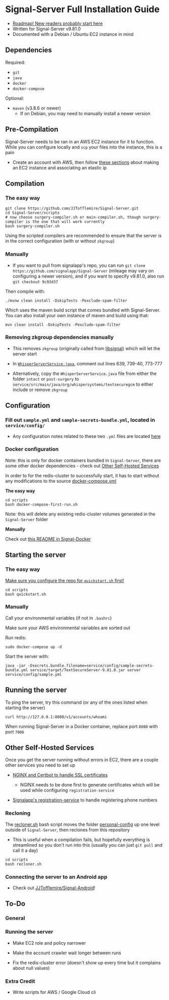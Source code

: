 # Signal-Server Full Installation Guide

- [Roadmap! New readers probably start here](https://github.com/JJTofflemire/Signal-Docker)
- Written for Signal-Server v9.81.0
- Documented with a Debian / Ubuntu EC2 instance in mind

## Dependencies

Required:
- `git`
- `java`
- `docker`
- `docker-compose`

Optional:
- `maven` (v3.8.6 or newer)
  - If on Debian, you may need to manually install a newer version

## Pre-Compilation

Signal-Server needs to be ran in an AWS EC2 instance for it to function. While you can configure locally and `scp` your files into the instance, this is a pain

- Create an account with AWS, then follow [these sections](docs/signal-server-configuration.md#aws-ec2) about making an EC2 instance and associating an elastic ip

## Compilation

### The easy way

```
git clone https://github.com/JJTofflemire/Signal-Server.git
cd Signal-Server/scripts
# now choose surgery-compiler.sh or main-compiler.sh, though surgery-compiler is the one that will work currently
bash surgery-compiler.sh
```

Using the scripted compilers are recommended to ensure that the server is in the correct configuration (with or without `zkgroup`)

### Manually

- If you want to pull from signalapp's repo, you can run `git clone https://github.com/signalapp/Signal-Server` (mileage may vary on configuring a newer version), and if you want to specify v9.81.0, also run `git checkout 9c93d37`

Then compile with:

```
./mvnw clean install -DskipTests -Pexclude-spam-filter
```

Which uses the maven build script that comes bundled with Signal-Server. You can also install your own instance of maven and build using that:

```
mvn clean install -DskipTests -Pexclude-spam-filter
```

### Removing zkgroup dependencies manually

- This removes `zkgroup` (originally called from [libsignal](https://github.com/signalapp/libsignal)) which will let the server start

- In [`WhisperServerService.java`](service/src/main/java/org/whispersystems/textsecuregcm/WhisperServerService.java), comment out lines 639, 739-40, 773-777

- Alternatively, copy the `WhisperServerService.java` file from either the folder `intact` or `post-surgery` to `service/src/main/java/org/whispersystems/textsecuregcm` to either include or remove `zkgroup`

## Configuration

### Fill out `sample.yml` and `sample-secrets-bundle.yml`, located in `service/config/`

- Any configuration notes related to these two `.yml` files are located [here](docs/signal-server-configuration.md)

### Docker configuration

Note: this is only for docker containers bundled in `Signal-Server`, there are some other docker dependencies - check out [Other Self-Hosted Services](#other-self-hosted-services)

In order to for the redis-cluster to successfully start, it has to start without any modifications to the source [docker-compose.yml](https://github.com/bitnami/containers/blob/main/bitnami/redis-cluster/docker-compose.yml)

**The easy way**

```
cd scripts
bash docker-compose-first-run.sh
```

Note: this will delete any existing redis-cluster volumes generated in the `Signal-Server` folder

**Manually**

Check out [this README in Signal-Docker](https://github.com/JJTofflemire/Signal-Docker/tree/main/redis-cluster)

## Starting the server

### The easy way

[Make sure you configure the repo for `quickstart.sh` first!](docs/signal-server-configuration.md#configuring-for-quickstartsh)

```
cd scripts
bash quickstart.sh
```

### Manually

Call your environmental variables (if not in `.bashrc`)

Make sure your AWS environmental variables are sorted out

Run redis:

```
sudo docker-compose up -d
```

Start the server with:

``` 
java -jar -Dsecrets.bundle.filename=service/config/sample-secrets-bundle.yml service/target/TextSecureServer-9.81.0.jar server service/config/sample.yml
```

## Running the server

To ping the server, try this command (or any of the ones listed when starting the server)

```
curl http://127.0.0.1:8080/v1/accounts/whoami
```

When running Signal-Server in a Docker container, replace port `8080` with port `7006`

## Other Self-Hosted Services

Once you get the server running without errors in EC2, there are a couple other services you need to set up

- [NGINX and Certbot to handle SSL certificates](https://github.com/JJTofflemire/Signal-Docker/tree/main/nginx-certbot)

  - NGINX needs to be done first to generate certificates which will be used while configuring `registration-service`

- [Signalapp's registration-service](https://github.com/JJTofflemire/Signal-Docker/tree/main/registration-service) to handle registering phone numbers

### Recloning

The [recloner.sh](scripts/recloner.sh) bash script moves the folder [personal-config](personal-config) up one level outside of `Signal-Server`, then reclones from this repository

- This is useful when a compilation fails, but hopefully everything is streamlined so you don't run into this (usually you can just `git pull` and call it a day)

```
cd scripts
bash recloner.sh
```

### Connecting the server to an Android app

- Check out [JJTofflemire/Signal-Android](https://github.com/JJTofflemire/Signal-Android)!

## To-Do

### General

### Running the server

- Make EC2 role and policy narrower

- Make the account crawler wait longer between runs

- Fix the redis-cluster error (doesn't show up every time but it complains about null values)

### Extra Credit

- Write scripts for AWS / Google Cloud cli